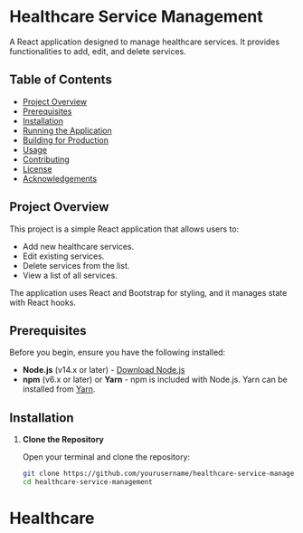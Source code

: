 # Healthcare Service Management

A React application designed to manage healthcare services. It provides functionalities to add, edit, and delete services. 

## Table of Contents

- [Project Overview](#project-overview)
- [Prerequisites](#prerequisites)
- [Installation](#installation)
- [Running the Application](#running-the-application)
- [Building for Production](#building-for-production)
- [Usage](#usage)
- [Contributing](#contributing)
- [License](#license)
- [Acknowledgements](#acknowledgements)

## Project Overview

This project is a simple React application that allows users to:
- Add new healthcare services.
- Edit existing services.
- Delete services from the list.
- View a list of all services.

The application uses React and Bootstrap for styling, and it manages state with React hooks.

## Prerequisites

Before you begin, ensure you have the following installed:

- **Node.js** (v14.x or later) - [Download Node.js](https://nodejs.org/)
- **npm** (v6.x or later) or **Yarn** - npm is included with Node.js. Yarn can be installed from [Yarn](https://yarnpkg.com/).

## Installation

1. **Clone the Repository**

   Open your terminal and clone the repository:
   ```bash
   git clone https://github.com/yourusername/healthcare-service-management.git
   cd healthcare-service-management

# Healthcare
